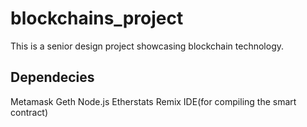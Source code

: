 # blockchains_project
This is a senior design project showcasing blockchain technology.
## Dependecies
Metamask
Geth
Node.js
Etherstats
Remix IDE(for compiling the smart contract)
